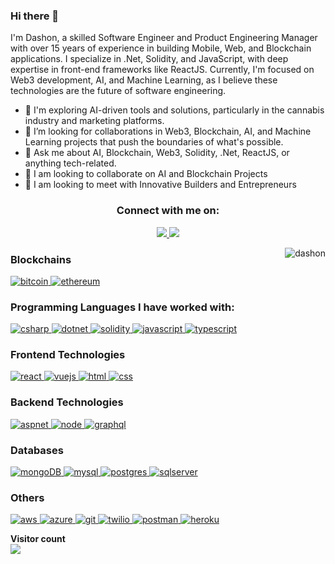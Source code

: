 ### Hi there 👋

I'm Dashon, a skilled Software Engineer and Product Engineering Manager with over 15 years of experience in building Mobile, Web, and Blockchain applications. I specialize in .Net, Solidity, and JavaScript, with deep expertise in front-end frameworks like ReactJS. Currently, I'm focused on Web3 development, AI, and Machine Learning, as I believe these technologies are the future of software engineering.

- 🔭 I'm exploring AI-driven tools and solutions, particularly in the cannabis industry and marketing platforms.
- 👯 I’m looking for collaborations in Web3, Blockchain, AI, and Machine Learning projects that push the boundaries of what's possible.
- 💬 Ask me about AI, Blockchain, Web3, Solidity, .Net, ReactJS, or anything tech-related.
- 👯 I am looking to collaborate on AI and Blockchain Projects
- 🤝 I am looking to meet with Innovative Builders and Entrepreneurs


 <h3 align="center">Connect with me on:</h3>
<p align="center">
  <a href="https://www.linkedin.com/in/dashon">
    <img src="https://img.shields.io/badge/LinkedIn-0077B5?style=for-the-badge&logo=linkedin&logoColor=white">
  </a>
  <a href="https://twitter.com/dashon">
    <img src="https://img.shields.io/badge/Twitter-1DA1F2?style=for-the-badge&logo=twitter&logoColor=white">
  </a>
</p>
<img src="https://github-readme-stats.vercel.app/api/top-langs/?username=dashon&theme=gotham&hide_border=true&layout=compact&langs_count=6" alt="dashon" align="right">
<h3 align="left">Blockchains</h3>
<p align="left">
  <a href="https://bitcoin.org/" target="_blank" rel="noreferrer">
    <img src="https://img.shields.io/badge/Bitcoin-000000?style=for-the-badge&logo=bitcoin&logoColor=white" alt="bitcoin" />
  </a>
  <a href="https://ethereum.org/en/" target="_blank" rel="noreferrer">
    <img src="https://img.shields.io/badge/Ethereum-3C3C3D?style=for-the-badge&logo=Ethereum&logoColor=white" alt="ethereum" />
  </a>
</p>
<h3 align="left">Programming Languages I have worked with:</h3>
<p align="left">
  <a href="https://docs.microsoft.com/en-us/dotnet/csharp/" target="_blank" rel="noreferrer">
    <img src="https://img.shields.io/badge/C%23-239120?style=for-the-badge&logo=csharp&logoColor=white" alt="csharp" />
  </a>
  <a href="https://dotnet.microsoft.com/" target="_blank" rel="noreferrer">
    <img src="https://img.shields.io/badge/.NET-512BD4?style=for-the-badge&logo=dotnet&logoColor=white" alt="dotnet" />
  </a>
  <a href="https://docs.soliditylang.org/en/latest/" target="_blank" rel="noreferrer">
    <img src="https://img.shields.io/badge/Solidity-e6e6e6?style=for-the-badge&logo=solidity&logoColor=black" alt="solidity" />
  </a>
  <a href="https://developer.mozilla.org/en-US/docs/Web/JavaScript" target="_blank" rel="noreferrer">
    <img src="https://img.shields.io/badge/JavaScript-323330?style=for-the-badge&logo=javascript&logoColor=F7DF1E" alt="javascript" />
  </a>
  <a href="https://www.typescriptlang.org/" target="_blank" rel="noreferrer">
    <img src="https://img.shields.io/badge/TypeScript-007ACC?style=for-the-badge&logo=typescript&logoColor=white" alt="typescript" />
  </a>
</p>
<h3 align="left">Frontend Technologies</h3>
<p align="left">
  <a href="https://reactjs.org/" target="_blank" rel="noreferrer">
    <img src="https://img.shields.io/badge/React-20232A?style=for-the-badge&logo=react&logoColor=61DAFB" alt="react" />
  </a>
  <a href="https://vuejs.org/" target="_blank" rel="noreferrer">
    <img src="https://img.shields.io/badge/Vue.js-35495E?style=for-the-badge&logo=vue.js&logoColor=4FC08D" alt="vuejs" />
  </a>
  <a href="https://html.spec.whatwg.org/multipage/" target="_blank" rel="noreferrer">
    <img src="https://img.shields.io/badge/HTML5-E34F26?style=for-the-badge&logo=html5&logoColor=white" alt="html" />
  </a>
  <a href="https://www.w3schools.com/css/" target="_blank" rel="noreferrer">
    <img src="https://img.shields.io/badge/CSS3-1572B6?style=for-the-badge&logo=css3&logoColor=white" alt="css" />
  </a>
</p>
<h3 align="left">Backend Technologies</h3>
<p align="left">
  <a href="https://dotnet.microsoft.com/apps/aspnet" target="_blank" rel="noreferrer">
    <img src="https://img.shields.io/badge/ASP.NET-512BD4?style=for-the-badge&logo=dotnet&logoColor=white" alt="aspnet" />
  </a>
  <a href="https://nodejs.org/" target="_blank" rel="noreferrer">
    <img src="https://img.shields.io/badge/Node.js-43853D?style=for-the-badge&logo=node.js&logoColor=white" alt="node" />
  </a>
  <a href="https://graphql.org" target="_blank" rel="noreferrer">
    <img src="https://img.shields.io/badge/GraphQl-E10098?style=for-the-badge&logo=graphql&logoColor=white" alt="graphql" />
  </a>
</p>
<h3 align="left">Databases</h3>
<p align="left">
  <a href="https://www.mongodb.com/" target="_blank" rel="noreferrer">
    <img src="https://img.shields.io/badge/MongoDB-4EA94B?style=for-the-badge&logo=mongodb&logoColor=white" alt="mongoDB" />
  </a>
  <a href="https://www.mysql.com/" target="_blank" rel="noreferrer">
    <img src="https://img.shields.io/badge/MySQL-005C84?style=for-the-badge&logo=mysql&logoColor=white" alt="mysql" />
  </a>
  <a href="https://www.postgresql.org" target="_blank" rel="noreferrer">
    <img src="https://img.shields.io/badge/PostgreSQL-316192?style=for-the-badge&logo=postgresql&logoColor=white" alt="postgres" />
  </a>
  <a href="https://www.microsoft.com/en-us/sql-server" target="_blank" rel="noreferrer">
    <img src="https://img.shields.io/badge/SQL_Server-CC2927?style=for-the-badge&logo=microsoftsqlserver&logoColor=white" alt="sqlserver" />
  </a>
</p>
<h3 align="left">Others</h3>
<p align="left">
  <a href="https://aws.amazon.com/" target="_blank" rel="noreferrer">
    <img src="https://img.shields.io/badge/AWS-232F3E?style=for-the-badge&logo=amazon-aws&logoColor=white" alt="aws" />
  </a>
  <a href="https://azure.microsoft.com/" target="_blank" rel="noreferrer">
    <img src="https://img.shields.io/badge/Azure-0078D7?style=for-the-badge&logo=microsoft-azure&logoColor=white" alt="azure" />
  </a>
  <a href="https://git-scm.com/" target="_blank" rel="noreferrer">
    <img src="https://img.shields.io/badge/GIT-E44C30?style=for-the-badge&logo=git&logoColor=white" alt="git" />
  </a>
  <a href="https://twilio.com/" target="_blank" rel="noreferrer">
    <img src="https://img.shields.io/badge/Twilio-F22F46?style=for-the-badge&logo=Twilio&logoColor=white" alt="twilio" />
  </a>
  <a href="https://postman.com" target="_blank" rel="noreferrer">
    <img src="https://img.shields.io/badge/Postman-FF6C37?style=for-the-badge&logo=Postman&logoColor=white" alt="postman" />
  </a>
  <a href="https://heroku.com" target="_blank" rel="noreferrer">
    <img src="https://img.shields.io/badge/Heroku-430098?style=for-the-badge&logo=heroku&logoColor=white" alt="heroku" />
  </a>
</p>
<p align="left">
  <b>Visitor count</b>
  <br>
  <img src="https://profile-counter.glitch.me/dashon/count.svg" />
</p>
